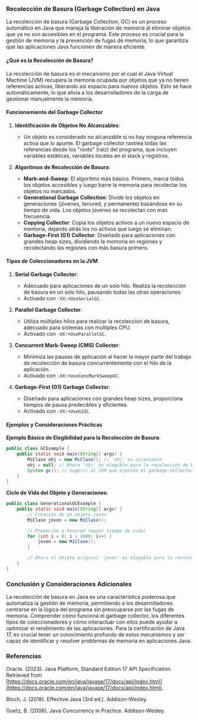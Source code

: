 ### Recolección de Basura (Garbage Collection) en Java

La recolección de basura (Garbage Collection, GC) es un proceso automático en Java que maneja la liberación de memoria al eliminar objetos que ya no son accesibles en el programa. Este proceso es crucial para la gestión de memoria y la prevención de fugas de memoria, lo que garantiza que las aplicaciones Java funcionen de manera eficiente.

#### ¿Qué es la Recolección de Basura?

La recolección de basura es el mecanismo por el cual el Java Virtual Machine (JVM) recupera la memoria ocupada por objetos que ya no tienen referencias activas, liberando así espacio para nuevos objetos. Esto se hace automáticamente, lo que alivia a los desarrolladores de la carga de gestionar manualmente la memoria.

#### Funcionamiento del Garbage Collector

1. **Identificación de Objetos No Alcanzables**:
   - Un objeto es considerado no alcanzable si no hay ninguna referencia activa que lo apunte. El garbage collector rastrea todas las referencias desde los "roots" (raíz) del programa, que incluyen variables estáticas, variables locales en el stack y registros.

2. **Algoritmos de Recolección de Basura**:
   - **Mark-and-Sweep**: El algoritmo más básico. Primero, marca todos los objetos accesibles y luego barre la memoria para recolectar los objetos no marcados.
   - **Generational Garbage Collection**: Divide los objetos en generaciones (jóvenes, tenured, y permanente) basándose en su tiempo de vida. Los objetos jóvenes se recolectan con más frecuencia.
   - **Copying Collector**: Copia los objetos activos a un nuevo espacio de memoria, dejando atrás los no activos que luego se eliminan.
   - **Garbage-First (G1) Collector**: Diseñado para aplicaciones con grandes heap sizes, dividiendo la memoria en regiones y recolectando las regiones con más basura primero.

#### Tipos de Coleccionadores en la JVM

1. **Serial Garbage Collector**:
   - Adecuado para aplicaciones de un solo hilo. Realiza la recolección de basura en un solo hilo, pausando todas las otras operaciones.
   - Activado con `-XX:+UseSerialGC`.

2. **Parallel Garbage Collector**:
   - Utiliza múltiples hilos para realizar la recolección de basura, adecuado para sistemas con múltiples CPU.
   - Activado con `-XX:+UseParallelGC`.

3. **Concurrent Mark-Sweep (CMS) Collector**:
   - Minimiza las pausas de aplicación al hacer la mayor parte del trabajo de recolección de basura concurrentemente con el hilo de la aplicación.
   - Activado con `-XX:+UseConcMarkSweepGC`.

4. **Garbage-First (G1) Garbage Collector**:
   - Diseñado para aplicaciones con grandes heap sizes, proporciona tiempos de pausa predecibles y eficientes.
   - Activado con `-XX:+UseG1GC`.

#### Ejemplos y Consideraciones Prácticas

**Ejemplo Básico de Elegibilidad para la Recolección de Basura**:

```java
public class GCExample {
    public static void main(String[] args) {
        MiClase obj = new MiClase(); // 'obj' es alcanzable
        obj = null; // Ahora 'obj' es elegible para la recolección de basura
        System.gc(); // Sugerir al JVM que ejecute el garbage collector
    }
}
```

**Ciclo de Vida del Objeto y Generaciones**:

```java
public class GenerationalGCExample {
    public static void main(String[] args) {
        // Creación de un objeto joven
        MiClase joven = new MiClase();

        // Promoción a tenured (mayor tiempo de vida)
        for (int i = 0; i < 1000; i++) {
            joven = new MiClase();
        }

        // Ahora el objeto original 'joven' es elegible para la recolección de basura
    }
}
```

### Conclusión y Consideraciones Adicionales

La recolección de basura en Java es una característica poderosa que automatiza la gestión de memoria, permitiendo a los desarrolladores centrarse en la lógica del programa sin preocuparse por las fugas de memoria. Comprender cómo funciona el garbage collector, los diferentes tipos de coleccionadores y cómo interactuar con ellos puede ayudar a optimizar el rendimiento de las aplicaciones. Para la certificación de Java 17, es crucial tener un conocimiento profundo de estos mecanismos y ser capaz de identificar y resolver problemas de memoria en aplicaciones Java.

### Referencias
Oracle. (2023). Java Platform, Standard Edition 17 API Specification. Retrieved from [https://docs.oracle.com/en/java/javase/17/docs/api/index.html](https://docs.oracle.com/en/java/javase/17/docs/api/index.html).

Bloch, J. (2018). Effective Java (3rd ed.). Addison-Wesley.

Goetz, B. (2006). Java Concurrency in Practice. Addison-Wesley.